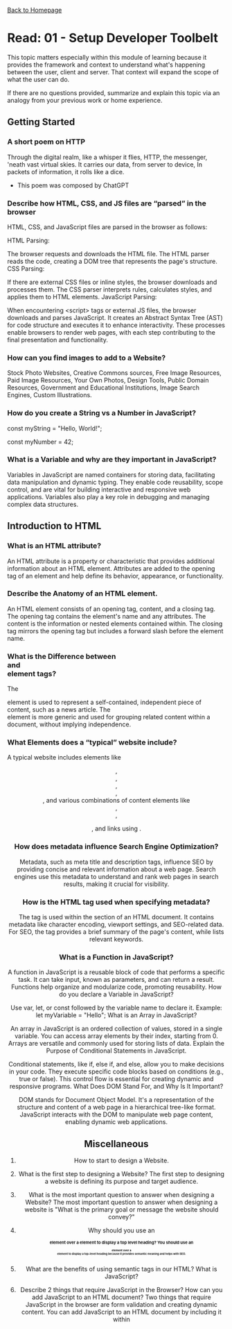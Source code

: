 [Back to Homepage](https://alysondorfman.github.io/reading-notes/)

# Read: 01 - Setup Developer Toolbelt

This topic matters especially within this module of learning because it provides the framework and context to understand what's happening between the user, client and server. That context will expand the scope of what the user can do. 

If there are no questions provided, summarize and explain this topic via an analogy from your previous work or home experience.

## Getting Started

### A short poem on HTTP

Through the digital realm, like a whisper it flies,
HTTP, the messenger, 'neath vast virtual skies.
It carries our data, from server to device,
In packets of information, it rolls like a dice.
- This poem was composed by ChatGPT

### Describe how HTML, CSS, and JS files are “parsed” in the browser

HTML, CSS, and JavaScript files are parsed in the browser as follows:

HTML Parsing:

The browser requests and downloads the HTML file.
The HTML parser reads the code, creating a DOM tree that represents the page's structure.
CSS Parsing:

If there are external CSS files or inline styles, the browser downloads and processes them.
The CSS parser interprets rules, calculates styles, and applies them to HTML elements.
JavaScript Parsing:

When encountering \<script> tags or external JS files, the browser downloads and parses JavaScript.
It creates an Abstract Syntax Tree (AST) for code structure and executes it to enhance interactivity.
These processes enable browsers to render web pages, with each step contributing to the final presentation and functionality.

### How can you find images to add to a Website?

Stock Photo Websites, Creative Commons sources, Free Image Resources, Paid Image Resources, Your Own Photos, Design Tools, Public Domain Resources, Government and Educational Institutions, Image Search Engines, Custom Illustrations.

### How do you create a String vs a Number in JavaScript?

const myString = "Hello, World!";

const myNumber = 42;

### What is a Variable and why are they important in JavaScript?

Variables in JavaScript are named containers for storing data, facilitating data manipulation and dynamic typing. They enable code reusability, scope control, and are vital for building interactive and responsive web applications. Variables also play a key role in debugging and managing complex data structures.


## Introduction to HTML

### What is an HTML attribute?

An HTML attribute is a property or characteristic that provides additional information about an HTML element.
Attributes are added to the opening tag of an element and help define its behavior, appearance, or functionality.

### Describe the Anatomy of an HTML element.

An HTML element consists of an opening tag, content, and a closing tag.
The opening tag contains the element's name and any attributes.
The content is the information or nested elements contained within.
The closing tag mirrors the opening tag but includes a forward slash before the element name.

### What is the Difference between <article> and <section> element tags?

The <article> element is used to represent a self-contained, independent piece of content, such as a news article.
The <section> element is more generic and used for grouping related content within a document, without implying independence.

### What Elements does a “typical” website include?

A typical website includes elements like <header>, <nav>, <main>, <aside>, <footer>, and various combinations of content elements like <article>, <section>, <p>, and links using <a>.

### How does metadata influence Search Engine Optimization?

Metadata, such as meta title and description tags, influence SEO by providing concise and relevant information about a web page.
Search engines use this metadata to understand and rank web pages in search results, making it crucial for visibility.

### How is the <meta> HTML tag used when specifying metadata?

The <meta> tag is used within the <head> section of an HTML document.
It contains metadata like character encoding, viewport settings, and SEO-related data.
For SEO, the <meta name="description"> tag provides a brief summary of the page's content, while <meta name="keywords"> lists relevant keywords.

### What is a Function in JavaScript?

A function in JavaScript is a reusable block of code that performs a specific task.
It can take input, known as parameters, and can return a result.
Functions help organize and modularize code, promoting reusability.
How do you declare a Variable in JavaScript?

Use var, let, or const followed by the variable name to declare it.
Example: let myVariable = "Hello";
What is an Array in JavaScript?

An array in JavaScript is an ordered collection of values, stored in a single variable.
You can access array elements by their index, starting from 0.
Arrays are versatile and commonly used for storing lists of data.
Explain the Purpose of Conditional Statements in JavaScript.

Conditional statements, like if, else if, and else, allow you to make decisions in your code.
They execute specific code blocks based on conditions (e.g., true or false).
This control flow is essential for creating dynamic and responsive programs.
What Does DOM Stand For, and Why Is It Important?

DOM stands for Document Object Model.
It's a representation of the structure and content of a web page in a hierarchical tree-like format.
JavaScript interacts with the DOM to manipulate web page content, enabling dynamic web applications.

## Miscellaneous

1. How to start to design a Website. 


2. What is the first step to designing a Website?
The first step to designing a website is defining its purpose and target audience.

3. What is the most important question to answer when designing a Website?
The most important question to answer when designing a website is "What is the primary goal or message the website should convey?"

4. Why should you use an <h1> element over a <span> element to display a top level heading?
You should use an <h1> element over a <div> element to display a top-level heading because it provides semantic meaning and helps with SEO.

5. What are the benefits of using semantic tags in our HTML?
What is JavaScript?

6. Describe 2 things that require JavaScript in the Browser?
How can you add JavaScript to an HTML document?
Two things that require JavaScript in the browser are form validation and creating dynamic content.
You can add JavaScript to an HTML document by including it within <script> tags in the document's <head> or <body> section.


## Things I want to know more about
- Given parsing rules, what are the industry standards for use of style sheets versus inline CSS, versus, internal CSS, etc.?

Credit: ChatGPT was utilized to help summarize content and answer questions